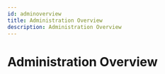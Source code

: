 ```yaml
---
id: adminoverview
title: Administration Overview
description: Administration Overview
---
```


# Administration Overview


